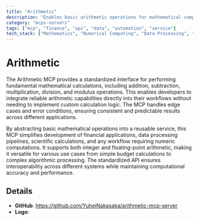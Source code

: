 ```yaml
---
title: "Arithmetic"
description: "Enables basic arithmetic operations for mathematical computations in workflows and applications."
category: "mcps-servers"
tags: ["mcp", "finance", "api", "data", "automation", "service"]
tech_stack: ["Mathematics", "Numerical Computing", "Data Processing", "Financial Calculations"]
---
```


# Arithmetic

The Arithmetic MCP provides a standardized interface for performing fundamental mathematical calculations, including addition, subtraction, multiplication, division, and modulus operations. This enables developers to integrate reliable arithmetic capabilities directly into their workflows without needing to implement custom calculation logic. The MCP handles edge cases and error conditions, ensuring consistent and predictable results across different applications.

By abstracting basic mathematical operations into a reusable service, this MCP simplifies development of financial applications, data processing pipelines, scientific calculations, and any workflow requiring numeric computations. It supports both integer and floating-point arithmetic, making it versatile for various use cases from simple budget calculations to complex algorithmic processing. The standardized API ensures interoperability across different systems while maintaining computational accuracy and performance.

## Details

- **GitHub**: https://github.com/YuheiNakasaka/arithmetic-mcp-server
- **Logo**: 
